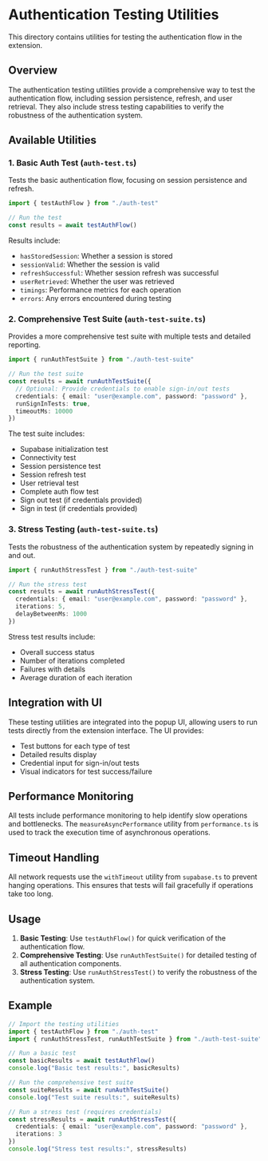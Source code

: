 # Authentication Testing Utilities

This directory contains utilities for testing the authentication flow in the extension.

## Overview

The authentication testing utilities provide a comprehensive way to test the authentication flow, including session persistence, refresh, and user retrieval. They also include stress testing capabilities to verify the robustness of the authentication system.

## Available Utilities

### 1. Basic Auth Test (`auth-test.ts`)

Tests the basic authentication flow, focusing on session persistence and refresh.

```typescript
import { testAuthFlow } from "./auth-test"

// Run the test
const results = await testAuthFlow()
```

Results include:

- `hasStoredSession`: Whether a session is stored
- `sessionValid`: Whether the session is valid
- `refreshSuccessful`: Whether session refresh was successful
- `userRetrieved`: Whether the user was retrieved
- `timings`: Performance metrics for each operation
- `errors`: Any errors encountered during testing

### 2. Comprehensive Test Suite (`auth-test-suite.ts`)

Provides a more comprehensive test suite with multiple tests and detailed reporting.

```typescript
import { runAuthTestSuite } from "./auth-test-suite"

// Run the test suite
const results = await runAuthTestSuite({
  // Optional: Provide credentials to enable sign-in/out tests
  credentials: { email: "user@example.com", password: "password" },
  runSignInTests: true,
  timeoutMs: 10000
})
```

The test suite includes:

- Supabase initialization test
- Connectivity test
- Session persistence test
- Session refresh test
- User retrieval test
- Complete auth flow test
- Sign out test (if credentials provided)
- Sign in test (if credentials provided)

### 3. Stress Testing (`auth-test-suite.ts`)

Tests the robustness of the authentication system by repeatedly signing in and out.

```typescript
import { runAuthStressTest } from "./auth-test-suite"

// Run the stress test
const results = await runAuthStressTest({
  credentials: { email: "user@example.com", password: "password" },
  iterations: 5,
  delayBetweenMs: 1000
})
```

Stress test results include:

- Overall success status
- Number of iterations completed
- Failures with details
- Average duration of each iteration

## Integration with UI

These testing utilities are integrated into the popup UI, allowing users to run tests directly from the extension interface. The UI provides:

- Test buttons for each type of test
- Detailed results display
- Credential input for sign-in/out tests
- Visual indicators for test success/failure

## Performance Monitoring

All tests include performance monitoring to help identify slow operations and bottlenecks. The `measureAsyncPerformance` utility from `performance.ts` is used to track the execution time of asynchronous operations.

## Timeout Handling

All network requests use the `withTimeout` utility from `supabase.ts` to prevent hanging operations. This ensures that tests will fail gracefully if operations take too long.

## Usage

1. **Basic Testing**: Use `testAuthFlow()` for quick verification of the authentication flow.
2. **Comprehensive Testing**: Use `runAuthTestSuite()` for detailed testing of all authentication components.
3. **Stress Testing**: Use `runAuthStressTest()` to verify the robustness of the authentication system.

## Example

```typescript
// Import the testing utilities
import { testAuthFlow } from "./auth-test"
import { runAuthStressTest, runAuthTestSuite } from "./auth-test-suite"

// Run a basic test
const basicResults = await testAuthFlow()
console.log("Basic test results:", basicResults)

// Run the comprehensive test suite
const suiteResults = await runAuthTestSuite()
console.log("Test suite results:", suiteResults)

// Run a stress test (requires credentials)
const stressResults = await runAuthStressTest({
  credentials: { email: "user@example.com", password: "password" },
  iterations: 3
})
console.log("Stress test results:", stressResults)
```
